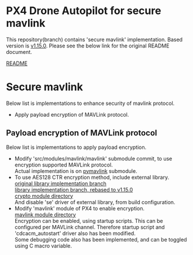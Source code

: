 # PX4 Drone Autopilot for secure mavlink
This repository(branch) contains 'secure mavlink' implementation.
Based version is [v1.15.0](https://github.com/Lumy0726/PX4-Autopilot/releases/tag/v1.15.0/).
Please see the below link for the original README document.

[README](./README_orig.md/)

# Secure mavlink
Below list is implementations to enhance security of mavlink protocol.  
* Apply payload encryption of MAVLink protocol.

## Payload encryption of MAVLink protocol
Below list is implementations to apply payload encryption.
* Modify 'src/modules/mavlink/mavlink' submodule commit, to use encryption supported MAVLink protocol.  
Actual implementation is on [pymavlink](https://github.com/Lumy0726/pymavlink/tree/securemav/) submodule.  
* To use AES128 CTR encryption method, include external library.  
[original library implementation branch](https://github.com/Lumy0726/PX4-Autopilot/tree/mesl_lib/)  
[library implementation branch, rebased to v1.15.0](https://github.com/Lumy0726/PX4-Autopilot/tree/mesl_lib_rbd/)  
[crypto module directory](./src/modules/mesl_crypto/)  
And disable 'se' driver of external library, from build configuration.
* Modify 'mavlink' module of PX4 to enable encryption.  
[mavlink module directory](./src/modules/mavlink/)  
Encryption can be enabled, using startup scripts. This can be configured per MAVLink channel. Therefore startup script and 'cdcacm_autostart' driver also has been modified.  
Some debugging code also has been implemented, and can be toggled using C macro variable.  

